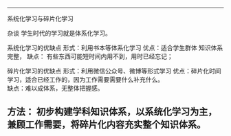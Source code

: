 ---------------------------------------
系统化学习与碎片化学习

杂谈
学生时代的学习就是体系化学习。

系统化学习的优缺点
形式：利用书本等体系化学习
优点：适合学生群体
知识体系完整，
缺点：
有些东西可能短时间内用不到，用时已经忘记；


碎片化学习的优缺点
形式：利用微信公众号、微博等形式学习
优点：碎片化时间学习，适合已经工作的，因为工作需要需要什么补充什么。         
缺点：难以成体系，无整体把握感。  

方法：
初步构建学科知识体系，以系统化学习为主，兼顾工作需要，将碎片化内容充实整个知识体系。
---------------------------------------



